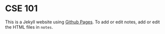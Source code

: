 CSE 101
======

This is a Jekyll website using [Github Pages](http://pages.github.com/). To add or edit notes, add or edit the HTML files in `notes`.
